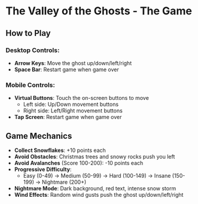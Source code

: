 # The Valley of the Ghosts - The Game

## How to Play

### Desktop Controls:
- **Arrow Keys**: Move the ghost up/down/left/right
- **Space Bar**: Restart game when game over

### Mobile Controls:
- **Virtual Buttons**: Touch the on-screen buttons to move
  - Left side: Up/Down movement buttons
  - Right side: Left/Right movement buttons
- **Tap Screen**: Restart game when game over

## Game Mechanics

- **Collect Snowflakes**: +10 points each
- **Avoid Obstacles**: Christmas trees and snowy rocks push you left
- **Avoid Avalanches** (Score 100-200): -10 points each
- **Progressive Difficulty**: 
  - Easy (0-49) → Medium (50-99) → Hard (100-149) → Insane (150-199) → Nightmare (200+)
- **Nightmare Mode**: Dark background, red text, intense snow storm
- **Wind Effects**: Random wind gusts push the ghost up/down/left/right